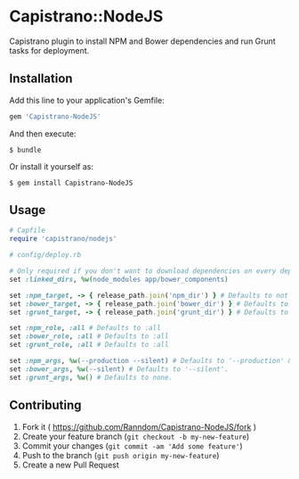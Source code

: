 # Capistrano::NodeJS

Capistrano plugin to install NPM and Bower dependencies and run Grunt tasks for deployment.

## Installation

Add this line to your application's Gemfile:

```ruby
gem 'Capistrano-NodeJS'
```

And then execute:

    $ bundle

Or install it yourself as:

    $ gem install Capistrano-NodeJS

## Usage

```ruby
# Capfile
require 'capistrano/nodejs'
```

```ruby
# config/deploy.rb

# Only required if you don't want to download dependencies on every deploy, rather than updating the previous deploy.
set :linked_dirs, %w(node_modules app/bower_components)

set :npm_target, -> { release_path.join('npm_dir') } # Defaults to not set.
set :bower_target, -> { release_path.join('bower_dir') } # Defaults to not set.
set :grunt_target, -> { release_path.join('grunt_dir') } # Defaults to not set.

set :npm_role, :all # Defaults to :all
set :bower_role, :all # Defaults to :all
set :grunt_role, :all # Defaults to :all

set :npm_args, %w(--production --silent) # Defaults to '--production' & '--silent'.
set :bower_args, %w(--silent) # Defaults to '--silent'.
set :grunt_args, %w() # Defaults to none.
```

## Contributing

1. Fork it ( https://github.com/Ranndom/Capistrano-NodeJS/fork )
2. Create your feature branch (`git checkout -b my-new-feature`)
3. Commit your changes (`git commit -am 'Add some feature'`)
4. Push to the branch (`git push origin my-new-feature`)
5. Create a new Pull Request
